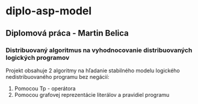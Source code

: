 # diplo-asp-model

## Diplomová práca - Martin Belica
### Distribuovaný algoritmus na vyhodnocovanie distribuovaných logických programov

Projekt obsahuje 2 algoritmy na hľadanie stabilného modelu logického nedistribuovaného programu bez negácií: <br>
<ol>
  <li>Pomocou Tp - operátora</li>
  <li>Pomocou grafovej reprezentácie literálov a pravidiel programu</li>
</ol>
